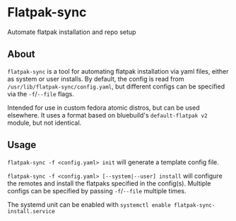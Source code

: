 # Flatpak-sync

Automate flatpak installation and repo setup

## About

`flatpak-sync` is a tool for automating flatpak installation via yaml files,
either as system or user installs.
By default, the config is read from `/usr/lib/flatpak-sync/config.yaml`, but
different configs can be specified via the `-f`/`--file` flags.

Intended for use in custom fedora atomic distros, but can be used elsewhere.
It uses a format based on bluebuild's `default-flatpak v2` module, but not
identical.

## Usage

`flatpak-sync -f <config.yaml> init` will generate a template config file.

`flatpak-sync -f <config.yaml> [--system|--user] install` will configure the
remotes and install the flatpaks specified in the config(s). Multiple configs
can be specified by passing `-f`/`--file` multiple times.

The systemd unit can be enabled with `systemctl enable flatpak-sync-install.service`

